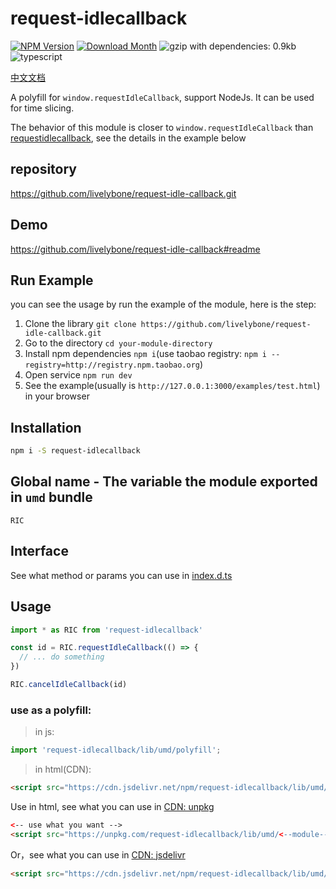 # request-idlecallback
[![NPM Version](http://img.shields.io/npm/v/request-idlecallback.svg?style=flat-square)](https://www.npmjs.com/package/request-idlecallback)
[![Download Month](http://img.shields.io/npm/dm/request-idlecallback.svg?style=flat-square)](https://www.npmjs.com/package/request-idlecallback)
![gzip with dependencies: 0.9kb](https://img.shields.io/badge/gzip--with--dependencies-0.9kb-brightgreen.svg "gzip with dependencies: 0.9kb")
![typescript](https://img.shields.io/badge/typescript-supported-blue.svg "typescript")

[中文文档](./README-CN.md)

A polyfill for `window.requestIdleCallback`, support NodeJs. It can be used for time slicing.

The behavior of this module is closer to `window.requestIdleCallback`
than [requestidlecallback](https://www.npmjs.com/package/requestidlecallback), see the details in the example below

## repository
https://github.com/livelybone/request-idle-callback.git

## Demo
https://github.com/livelybone/request-idle-callback#readme

## Run Example
you can see the usage by run the example of the module, here is the step:

1. Clone the library `git clone https://github.com/livelybone/request-idle-callback.git`
2. Go to the directory `cd your-module-directory`
3. Install npm dependencies `npm i`(use taobao registry: `npm i --registry=http://registry.npm.taobao.org`)
4. Open service `npm run dev`
5. See the example(usually is `http://127.0.0.1:3000/examples/test.html`) in your browser

## Installation
```bash
npm i -S request-idlecallback
```

## Global name - The variable the module exported in `umd` bundle
`RIC`

## Interface
See what method or params you can use in [index.d.ts](./index.d.ts)

## Usage
```js
import * as RIC from 'request-idlecallback'

const id = RIC.requestIdleCallback(() => {
  // ... do something
})

RIC.cancelIdleCallback(id)
```

### use as a polyfill:
> in js:
```js
import 'request-idlecallback/lib/umd/polyfill';
```

> in html(CDN):
```html
<script src="https://cdn.jsdelivr.net/npm/request-idlecallback/lib/umd/polyfill.js"></script>
```

Use in html, see what you can use in [CDN: unpkg](https://unpkg.com/request-idlecallback/lib/umd/)
```html
<-- use what you want -->
<script src="https://unpkg.com/request-idlecallback/lib/umd/<--module-->.js"></script>
```

Or，see what you can use in [CDN: jsdelivr](https://cdn.jsdelivr.net/npm/request-idlecallback/lib/umd/)
```html
<script src="https://cdn.jsdelivr.net/npm/request-idlecallback/lib/umd/<--module-->.js"></script>
```
